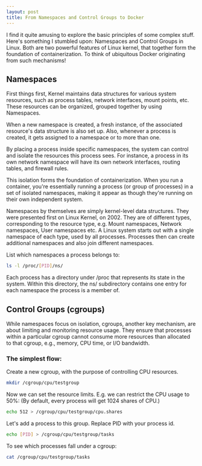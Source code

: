 ```yaml
---
layout: post
title: From Namespaces and Control Groups to Docker
---
```


I find it quite amusing to explore the basic principles of some complex stuff.
Here's something I stumbled upon: Namespaces and Control Groups in Linux.
Both are two powerful features of Linux kernel, that together form the foundation
of containerization. To think of ubiquitous Docker originating from such mechanisms!

## Namespaces

First things first, Kernel maintains data structures for various system resources, such as process tables, 
network interfaces, mount points, etc. These resources can be organized, grouped together by using Namespaces.

When a new namespace is created, a fresh instance, of the associated resource's data structure is also set up.
Also, whenever a process is created, it gets assigned to a namespace or to more than one.

By placing a process inside specific namespaces, the system can control and isolate the resources this process sees. 
For instance, a process in its own network namespace will have its own network interfaces, routing tables, and 
firewall rules.

This isolation forms the foundation of containerization. When you run a container, you're essentially running a 
process (or group of processes) in a set of isolated namespaces, making it appear as though they're running on their 
own independent system.

Namespaces by themselves are simply kernel-level data structures. They were presented first on Linux Kernel, on 2002.
They are of different types, corresponding to the resource type, e.g. Mount namespaces, Network namespaces, User 
namespaces etc. A Linux system starts out with a single namespace of each type, used by all processes. 
Processes then can create additional namespaces and also join different namespaces. 

List which namespaces a process belongs to:
```bash
ls -l /proc/[PID]/ns/
```
Each process has a directory under /proc that represents its state in the system. 
Within this directory, the ns/ subdirectory contains one entry for each namespace the process is a member of.

## Control Groups (cgroups)

While namespaces focus on isolation, cgroups, another key mechanism, are about limiting and monitoring 
resource usage. They ensure that processes within a particular cgroup cannot consume more resources 
than allocated to that cgroup, e.g., memory, CPU time, or I/O bandwidth.

### The simplest flow:

Create a new cgroup, with the purpose of controlling CPU resources.
```bash
mkdir /cgroup/cpu/testgroup
```

Now we can set the resource limits. E.g. we can restrict the CPU usage to 50%:
(By default, every process will get 1024 shares of CPU.)

```bash
echo 512 > /cgroup/cpu/testgroup/cpu.shares
```
Let's add a process to this group. Replace PID with your process id.

```bash
echo [PID] > /cgroup/cpu/testgroup/tasks
```

To see which processes fall under a cgroup:
```bash
cat /cgroup/cpu/testgroup/tasks
```




